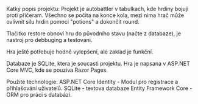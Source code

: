 ﻿Katký popis projektu:
Projekt je autobattler v tabulkach, kde hrdiny bojuji proti
přičeram. Všechno se počita na konce kola, mezi nima hrač 
může ovlivnit silu hrdin pomoci "potions" a dokončit round.

Tlačitko restore obnoví hru do původního stavu (načte z databaze),
je nastroj pro debbuging a testovani.

Hra ještě potřebuje hodně vylepšení, ale zaklad je funkční.

Databaze je SQLite, ktera je soucasti projektu.
Hra je napsana v ASP.NET Core MVC, kde se pouziva Razor Pages.

Použité technologie:
ASP.NET Core Identity - Modul pro registrace a přihlašování uživatelů.
SQLite - textova databaze
Entity Framework Core - ORM pro práci s databází.
